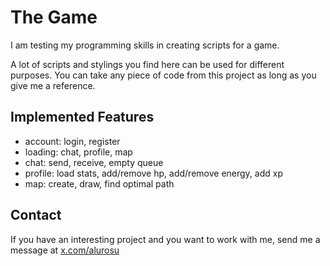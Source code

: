 # The Game
I am testing my programming skills in creating scripts for a game.

A lot of scripts and stylings you find here can be used for different purposes. You can take any piece of code from this project as long as you give me a reference.
## Implemented Features
- account: login, register
- loading: chat, profile, map
- chat: send, receive, empty queue
- profile: load stats, add/remove hp, add/remove energy, add xp
- map: create, draw, find optimal path
## Contact
If you have an interesting project and you want to work with me, send me a message at [x.com/alurosu](https://x.com/alurosu)
